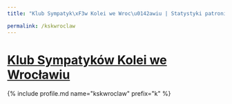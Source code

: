 ```yaml
---
title: "Klub Sympatyk\xF3w Kolei we Wroc\u0142awiu | Statystyki patronite.pl | Patromierz"

permalink: /kskwroclaw
---
```


# [Klub Sympatyków Kolei we Wrocławiu](https://patronite.pl/kskwroclaw)

{% include profile.md name="kskwroclaw" prefix="k" %}
